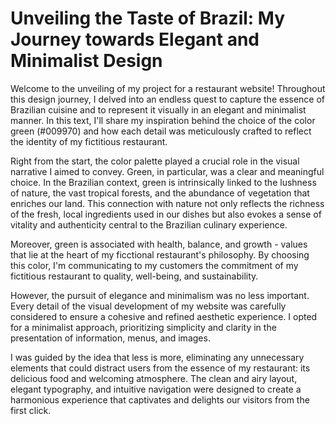 # Unveiling the Taste of Brazil: My Journey towards Elegant and Minimalist Design

Welcome to the unveiling of my project for a restaurant website! Throughout this design journey, I delved into an endless quest to capture the essence of Brazilian cuisine and to represent it visually in an elegant and minimalist manner. In this text, I'll share my inspiration behind the choice of the color green (#009970) and how each detail was meticulously crafted to reflect the identity of my fictitious restaurant.

Right from the start, the color palette played a crucial role in the visual narrative I aimed to convey. Green, in particular, was a clear and meaningful choice. In the Brazilian context, green is intrinsically linked to the lushness of nature, the vast tropical forests, and the abundance of vegetation that enriches our land. This connection with nature not only reflects the richness of the fresh, local ingredients used in our dishes but also evokes a sense of vitality and authenticity central to the Brazilian culinary experience.

Moreover, green is associated with health, balance, and growth - values that lie at the heart of my ficctional restaurant's philosophy. By choosing this color, I'm communicating to my customers the commitment of my fictitious restaurant to quality, well-being, and sustainability.

However, the pursuit of elegance and minimalism was no less important. Every detail of the visual development of my website was carefully considered to ensure a cohesive and refined aesthetic experience. I opted for a minimalist approach, prioritizing simplicity and clarity in the presentation of information, menus, and images.

I was guided by the idea that less is more, eliminating any unnecessary elements that could distract users from the essence of my restaurant: its delicious food and welcoming atmosphere. The clean and airy layout, elegant typography, and intuitive navigation were designed to create a harmonious experience that captivates and delights our visitors from the first click.
